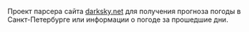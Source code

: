 Проект парсера сайта [darksky.net](https://darksky.net) для получения прогноза погоды в Санкт-Петербурге
или информации о погоде за прошедшие дни. 

